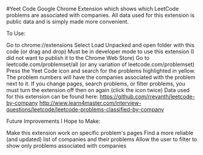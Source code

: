 #Yeet Code
Google Chrome Extension which shows which LeetCode problems are associated with companies. All data used for this extension is public data and is simply made more convenient.

To Use:

Go to chrome://extensions
Select Load Unpacked and open folder with this code (or drag and drop)
Must be in developer mode to use this extension (I did not want to publish it to the Chrome Web Store)
Go to leetcode.com/problemset/all (or any variation of leetcode.com/problemset)
Press the Yeet Code icon and search for the problems highlighted in yellow. The problem numbers will have the companies associated with the problem next to it.
If you change pages, search problems, or filter problems, you must turn the extension off then on again (click the icon twice)
Data used for this extension can be found here: https://github.com/rrevanth/leetcode-by-company http://www.learn4master.com/interview-questions/leetcode/leetcode-problems-classified-by-company

Future Improvements I Hope to Make:

Make this extension work on specific problem's pages
Find a more reliable (and updated) list of companies and their problems
Allow the user to filter to show only problems associated with companies
